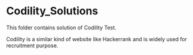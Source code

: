# Codility_Solutions
This folder contains solution of Codility Test.

Codility is a similar kind of website like Hackerrank and is widely used for recruitment purpose.
